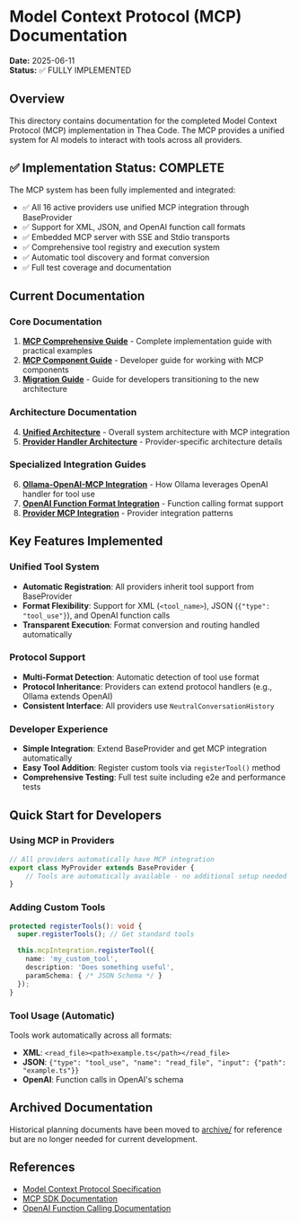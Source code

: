 # Model Context Protocol (MCP) Documentation

**Date:** 2025-06-11  
**Status:** ✅ FULLY IMPLEMENTED

## Overview

This directory contains documentation for the completed Model Context Protocol (MCP) implementation in Thea Code. The MCP provides a unified system for AI models to interact with tools across all providers.

## ✅ Implementation Status: COMPLETE

The MCP system has been fully implemented and integrated:

- ✅ All 16 active providers use unified MCP integration through BaseProvider
- ✅ Support for XML, JSON, and OpenAI function call formats
- ✅ Embedded MCP server with SSE and Stdio transports
- ✅ Comprehensive tool registry and execution system
- ✅ Automatic tool discovery and format conversion
- ✅ Full test coverage and documentation

## Current Documentation

### Core Documentation

1. **[MCP Comprehensive Guide](./mcp_comprehensive_guide.md)** - Complete implementation guide with practical examples
2. **[MCP Component Guide](../../MCP_COMPONENT_GUIDE.md)** - Developer guide for working with MCP components
3. **[Migration Guide](../../MIGRATION_GUIDE.md)** - Guide for developers transitioning to the new architecture

### Architecture Documentation

4. **[Unified Architecture](../../api_handlers/unified_architecture.md)** - Overall system architecture with MCP integration
5. **[Provider Handler Architecture](../../api_handlers/provider_handler_architecture.md)** - Provider-specific architecture details

### Specialized Integration Guides

6. **[Ollama-OpenAI-MCP Integration](./ollama_openai_mcp_integration.md)** - How Ollama leverages OpenAI handler for tool use
7. **[OpenAI Function Format Integration](./openai_function_format_integration.md)** - Function calling format support
8. **[Provider MCP Integration](./provider_mcp_integration.md)** - Provider integration patterns

## Key Features Implemented

### Unified Tool System

- **Automatic Registration**: All providers inherit tool support from BaseProvider
- **Format Flexibility**: Support for XML (`<tool_name>`), JSON (`{"type": "tool_use"}`), and OpenAI function calls
- **Transparent Execution**: Format conversion and routing handled automatically

### Protocol Support

- **Multi-Format Detection**: Automatic detection of tool use format
- **Protocol Inheritance**: Providers can extend protocol handlers (e.g., Ollama extends OpenAI)
- **Consistent Interface**: All providers use `NeutralConversationHistory`

### Developer Experience

- **Simple Integration**: Extend BaseProvider and get MCP integration automatically
- **Easy Tool Addition**: Register custom tools via `registerTool()` method
- **Comprehensive Testing**: Full test suite including e2e and performance tests

## Quick Start for Developers

### Using MCP in Providers

```typescript
// All providers automatically have MCP integration
export class MyProvider extends BaseProvider {
	// Tools are automatically available - no additional setup needed
}
```

### Adding Custom Tools

```typescript
protected registerTools(): void {
  super.registerTools(); // Get standard tools

  this.mcpIntegration.registerTool({
    name: 'my_custom_tool',
    description: 'Does something useful',
    paramSchema: { /* JSON Schema */ }
  });
}
```

### Tool Usage (Automatic)

Tools work automatically across all formats:

- **XML**: `<read_file><path>example.ts</path></read_file>`
- **JSON**: `{"type": "tool_use", "name": "read_file", "input": {"path": "example.ts"}}`
- **OpenAI**: Function calls in OpenAI's schema

## Archived Documentation

Historical planning documents have been moved to [archive/](./archive/) for reference but are no longer needed for current development.

## References

- [Model Context Protocol Specification](https://github.com/modelcontextprotocol/spec)
- [MCP SDK Documentation](https://github.com/modelcontextprotocol/sdk)
- [OpenAI Function Calling Documentation](https://platform.openai.com/docs/guides/function-calling)
